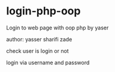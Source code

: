 # login-php-oop
Login to web page with oop php by yaser

author: yasser sharifi zade

check user is login or not

login via username and password


